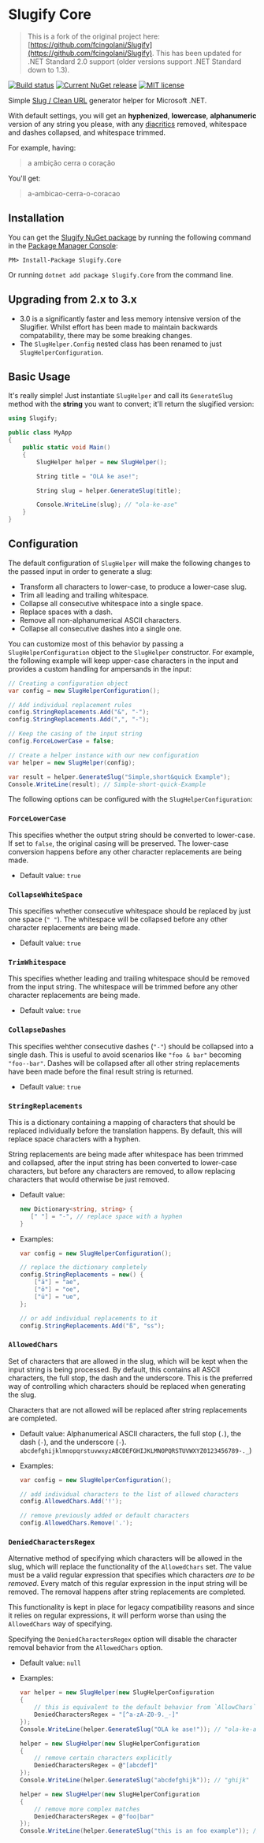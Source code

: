 Slugify Core
=======

> This is a fork of the original project here: [https://github.com/fcingolani/Slugify](https://github.com/fcingolani/Slugify). This has been updated for .NET Standard 2.0 support (older versions support .NET Standard down to 1.3).

[![Build status](https://github.com/ctolkien/Slugify/actions/workflows/build.yml/badge.svg)](https://github.com/ctolkien/Slugify/actions/workflows/dotnet.yml)
[![Current NuGet release](https://img.shields.io/nuget/v/slugify.core.svg?maxAge=2000)](https://www.nuget.org/packages/Slugify.Core)
[![MIT license](https://img.shields.io/github/license/ctolkien/Slugify.svg?maxAge=2592000)](https://github.com/ctolkien/Slugify/blob/master/LICENSE)

Simple [Slug / Clean URL](http://en.wikipedia.org/wiki/Slug_%28web_publishing%29#Slug) generator helper for Microsoft .NET.

With default settings, you will get an **hyphenized**, **lowercase**, **alphanumeric** version of any string you please, with any [diacritics](http://en.wikipedia.org/wiki/Diacritic) removed, whitespace and dashes collapsed, and whitespace trimmed.

For example, having:

> a ambição cerra o coração

You'll get:

> a-ambicao-cerra-o-coracao

Installation
------------

You can get the [Slugify NuGet package](https://www.nuget.org/packages/Slugify.Core/) by running the following command in the [Package Manager Console](http://docs.nuget.org/docs/start-here/using-the-package-manager-console):

```
PM> Install-Package Slugify.Core
```

Or running `dotnet add package Slugify.Core` from the command line.

Upgrading from 2.x to 3.x
-------------------------

* 3.0 is a significantly faster and less memory intensive version of the Slugifier. Whilst effort has been made to maintain backwards compatability, there may be some breaking changes.
* The `SlugHelper.Config` nested class has been renamed to just `SlugHelperConfiguration`.

Basic Usage
-----------

It's really simple! Just instantiate `SlugHelper` and call its `GenerateSlug` method with the **string** you want to convert; it'll return the slugified version:

```csharp
using Slugify;

public class MyApp
{
    public static void Main()
    {
        SlugHelper helper = new SlugHelper();

        String title = "OLA ke ase!";

        String slug = helper.GenerateSlug(title);

        Console.WriteLine(slug); // "ola-ke-ase"
    }
}
```

Configuration
-------------

The default configuration of `SlugHelper` will make the following changes to the passed input in order to generate a slug:

- Transform all characters to lower-case, to produce a lower-case slug.
- Trim all leading and trailing whitespace.
- Collapse all consecutive whitespace into a single space.
- Replace spaces with a dash.
- Remove all non-alphanumerical ASCII characters.
- Collapse all consecutive dashes into a single one.

You can customize most of this behavior by passing a `SlugHelperConfiguration` object to the `SlugHelper` constructor. For example, the following example will keep upper-case characters in the input and provides a custom handling for ampersands in the input:

```csharp
// Creating a configuration object
var config = new SlugHelperConfiguration();

// Add individual replacement rules
config.StringReplacements.Add("&", "-");
config.StringReplacements.Add(",", "-");

// Keep the casing of the input string
config.ForceLowerCase = false;

// Create a helper instance with our new configuration
var helper = new SlugHelper(config);

var result = helper.GenerateSlug("Simple,short&quick Example");
Console.WriteLine(result); // Simple-short-quick-Example
```

The following options can be configured with the `SlugHelperConfiguration`:

### `ForceLowerCase`
This specifies whether the output string should be converted to lower-case. If set to `false`, the original casing will be preserved. The lower-case conversion happens before any other character replacements are being made.

-  Default value: `true`

### `CollapseWhiteSpace`
This specifies whether consecutive whitespace should be replaced by just one space (`" "`). The whitespace will be collapsed before any other character replacements are being made.

- Default value: `true`

### `TrimWhitespace`
This specifies whether leading and trailing whitespace should be removed from the input string. The whitespace will be trimmed before any other character replacements are being made.

- Default value: `true`

### `CollapseDashes`
This specifies wehther consecutive dashes (`"-"`) should be collapsed into a single dash. This is useful to avoid scenarios like `"foo & bar"` becoming `"foo--bar"`. Dashes will be collapsed after all other string replacements have been made before the final result string is returned.

- Default value: `true`

### `StringReplacements`
This is a dictionary containing a mapping of characters that should be replaced individually before the translation happens. By default, this will replace space characters with a hyphen.

String replacements are being made after whitespace has been trimmed and collapsed, after the input string has been converted to lower-case characters, but before any characters are removed, to allow replacing characters that would otherwise be just removed.

-  Default value:

   ```csharp
   new Dictionary<string, string> {
      [" "] = "-", // replace space with a hyphen
   }
   ```

-  Examples:

   ```csharp
   var config = new SlugHelperConfiguration();

   // replace the dictionary completely
   config.StringReplacements = new() {
       ["ä"] = "ae",
       ["ö"] = "oe",
       ["ü"] = "ue",
   };

   // or add individual replacements to it
   config.StringReplacements.Add("ß", "ss");
   ```

### `AllowedChars`
Set of characters that are allowed in the slug, which will be kept when the input string is being processed. By default, this contains all ASCII characters, the full stop, the dash and the underscore. This is the preferred way of controlling which characters should be replaced when generating the slug.

Characters that are not allowed will be replaced after string replacements are completed.

-  Default value: Alphanumerical ASCII characters, the full stop (`.`), the dash (`-`), and the underscore (`-`).
   `abcdefghijklmnopqrstuvwxyzABCDEFGHIJKLMNOPQRSTUVWXYZ0123456789-._`)

-  Examples:

   ```csharp
   var config = new SlugHelperConfiguration();

   // add individual characters to the list of allowed characters
   config.AllowedChars.Add('!');

   // remove previously added or default characters
   config.AllowedChars.Remove('.');
   ```

### `DeniedCharactersRegex`
Alternative method of specifying which characters will be allowed in the slug, which will replace the functionality of the `AllowedChars` set. The value must be a valid regular expression that specifies which characters *are to be removed*. Every match of this regular expression in the input string will be removed. The removal happens after string replacements are completed.

This functionality is kept in place for legacy compatibility reasons and since it relies on regular expressions, it will perform worse than using the `AllowedChars` way of specifying.

Specifying the `DeniedCharactersRegex` option will disable the character removal behavior from the `AllowedChars` option.

-  Default value: `null`

-  Examples:

   ```csharp
   var helper = new SlugHelper(new SlugHelperConfiguration
   {
       // this is equivalent to the default behavior from `AllowChars`
       DeniedCharactersRegex = "[^a-zA-Z0-9._-]"
   });
   Console.WriteLine(helper.GenerateSlug("OLA ke ase!")); // "ola-ke-ase"

   helper = new SlugHelper(new SlugHelperConfiguration
   {
       // remove certain characters explicitly
       DeniedCharactersRegex = @"[abcdef]"
   });
   Console.WriteLine(helper.GenerateSlug("abcdefghijk")); // "ghijk"

   helper = new SlugHelper(new SlugHelperConfiguration
   {
       // remove more complex matches
       DeniedCharactersRegex = @"foo|bar"
   });
   Console.WriteLine(helper.GenerateSlug("this is an foo example")); // "this-is-an-example"
   ```
